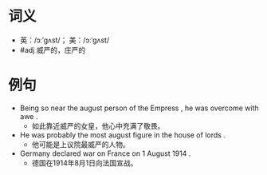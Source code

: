 # 词义
- 英：/ɔːˈɡʌst/； 美：/ɔːˈɡʌst/
- #adj 威严的，庄严的
# 例句
- Being so near the august person of the Empress , he was overcome with awe .
	- 如此靠近威严的女皇，他心中充满了敬畏。
- He was probably the most august figure in the house of lords .
	- 他可能是上议院最威严的人物。
- Germany declared war on France on 1 August 1914 .
	- 德国在1914年8月1日向法国宣战。
